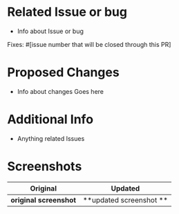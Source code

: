 # Related Issue or bug
  - Info about Issue or bug

Fixes: #[issue number that will be closed through this PR]

# Proposed Changes
 - Info about changes Goes here
 
# Additional Info
  - Anything related Issues 
  
# Screenshots

 Original           | Updated
 :--------------------: |:--------------------:
 **original screenshot** | **updated screenshot **|
